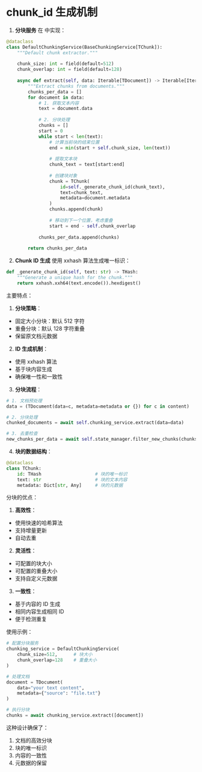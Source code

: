 # chunk_id 生成机制

1. **分块服务**
在 <mcfile name="_chunk_extraction.py" path="/Users/cong/Downloads/fast-graphrag-main/fast_graphrag/_services/_chunk_extraction.py"></mcfile> 中实现：

```python
@dataclass
class DefaultChunkingService(BaseChunkingService[TChunk]):
    """Default chunk extractor."""
    
    chunk_size: int = field(default=512)
    chunk_overlap: int = field(default=128)
    
    async def extract(self, data: Iterable[TDocument]) -> Iterable[Iterable[TChunk]]:
        """Extract chunks from documents."""
        chunks_per_data = []
        for document in data:
            # 1. 获取文本内容
            text = document.data
            
            # 2. 分块处理
            chunks = []
            start = 0
            while start < len(text):
                # 计算当前块的结束位置
                end = min(start + self.chunk_size, len(text))
                
                # 提取文本块
                chunk_text = text[start:end]
                
                # 创建块对象
                chunk = TChunk(
                    id=self._generate_chunk_id(chunk_text),
                    text=chunk_text,
                    metadata=document.metadata
                )
                chunks.append(chunk)
                
                # 移动到下一个位置，考虑重叠
                start = end - self.chunk_overlap
                
            chunks_per_data.append(chunks)
            
        return chunks_per_data
```

2. **Chunk ID 生成**
使用 xxhash 算法生成唯一标识：

```python
def _generate_chunk_id(self, text: str) -> THash:
    """Generate a unique hash for the chunk."""
    return xxhash.xxh64(text.encode()).hexdigest()
```

主要特点：

1. **分块策略**：
- 固定大小分块：默认 512 字符
- 重叠分块：默认 128 字符重叠
- 保留原文档元数据

2. **ID 生成机制**：
- 使用 xxhash 算法
- 基于块内容生成
- 确保唯一性和一致性

3. **分块流程**：

```python
# 1. 文档预处理
data = (TDocument(data=c, metadata=metadata or {}) for c in content)

# 2. 分块处理
chunked_documents = await self.chunking_service.extract(data=data)

# 3. 去重检查
new_chunks_per_data = await self.state_manager.filter_new_chunks(chunks_per_data=chunked_documents)
```

4. **块的数据结构**：
```python
@dataclass
class TChunk:
    id: THash                    # 块的唯一标识
    text: str                    # 块的文本内容
    metadata: Dict[str, Any]     # 块的元数据
```

分块的优点：

1. **高效性**：
- 使用快速的哈希算法
- 支持增量更新
- 自动去重

2. **灵活性**：
- 可配置的块大小
- 可配置的重叠大小
- 支持自定义元数据

3. **一致性**：
- 基于内容的 ID 生成
- 相同内容生成相同 ID
- 便于检测重复

使用示例：

```python
# 配置分块服务
chunking_service = DefaultChunkingService(
    chunk_size=512,      # 块大小
    chunk_overlap=128    # 重叠大小
)

# 处理文档
document = TDocument(
    data="your text content",
    metadata={"source": "file.txt"}
)

# 执行分块
chunks = await chunking_service.extract([document])
```

这种设计确保了：
1. 文档的高效分块
2. 块的唯一标识
3. 内容的一致性
4. 元数据的保留